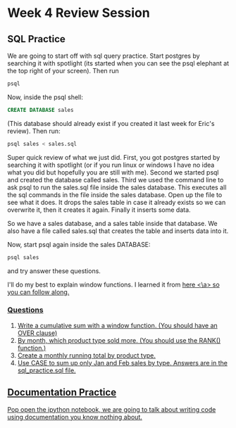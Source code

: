 # Week 4 Review Session

## SQL Practice

We are going to start off with sql query practice.  Start postgres by searching it with spotlight (its started when you can see the psql elephant at the top right of your screen).  Then run

```python
psql
```
Now, inside the psql shell:

```sql
CREATE DATABASE sales
```
(This database should already exist if you created it last week for Eric's review).  Then run:

```python
psql sales < sales.sql
```

Super quick review of what we just did.  First, you got postgres started by searching it with spotlight (or if you run linux or windows I have no idea what you did but hopefully you are still with me).  Second we started psql and created the database called sales.  Third we used the command line to ask psql to run the sales.sql file inside the sales database.  This executes all the sql commands in the file inside the sales database.  Open up the file to see what it does.  It drops the sales table in case it already exists so we can overwrite it, then it creates it again.  Finally it inserts some data.

So we have a sales database, and a sales table inside that database.  We also have a file called sales.sql that creates the table and inserts data into it.

Now, start psql again inside the sales DATABASE:
```python
psql sales
```

 and try answer these questions.

 I'll do my best to explain window functions.  I learned it from <a href=http://www.postgresql.org/docs/9.1/static/tutorial-window.html> here <\a> so you can follow along.

### Questions

1. Write a cumulative sum with a window function. (You should have an OVER clause)
2. By month, which product type sold more. (You should use the RANK() function.)
3. Create a monthly running total by product type.
4. Use CASE to sum up only Jan and Feb sales by type.
Answers are in the sql_practice.sql file.

## Documentation Practice
Pop open the ipython notebook, we are going to talk about writing code using documentation you know nothing about.
